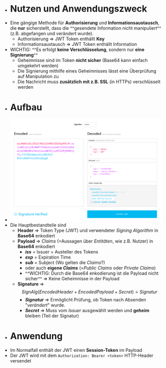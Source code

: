 - # Nutzen und Anwendungszweck
- Eine gängige Methode für **Authorisierung** und **Informationsaustausch**, die **nur** sicherstellt, dass die ^^gesendete Information nicht manipuliert^^ (z.B. abgefangen und verändert wurde).
	- Authorisierung => JWT Token enthällt **Key**
	- Informationsaustausch => JWT Token enthällt Information
- WICHTIG: ^^Es erfolgt **keine Verschlüsselung**, sondern nur **eine Signierung**^^
	- Geheimnisse sind im Token **nicht sicher** (Base64 kann einfach umgekehrt werden)
	- Die Signierung mithilfe eines Geheimnisses lässt eine Überprüfung auf Manipulation zu
	- Die Nachricht muss **zusätzlich mit z.B. SSL** (in HTTPs) verschlüsselt werden
- # Aufbau
- ![image.png](../assets/image_1648578188048_0.png)
- Die Hauptbestandteile sind
	- **Header** => Token Type (JWT) und verwendeter _Signing Algorithm_ in **Base64** enkodiert
	- **Payload** => _Claims_ (=Aussagen über _Entitäten_, wie z.B. Nutzer) in **Base64** enkodiert
		- **_iss_** = Issuer = Austeller des Tokens
		- **_exp_** = Expiration Time
		- **_sub_** = Subject (Wo gelten die _Claims_?)
		- oder auch **eigene _Claims_** (=_Public Claims_ oder _Private Claims_)
		- ^^WICHTIG: Durch die Base64 enkodierung ist die Payload nicht sicher^^ => Keine Geheimnisse in der Payload
	- **Signature** => $$SignAlg(Encoded Header + Encoded Payload + Secret) = Signatur$$
		- **_Signatur_** => Ermöglicht Prüfung, ob Token nach Absenden "_verändert_" wurde.
		- **_Secret_** => Muss vom _Issuer_ ausgewählt werden und **geheim** bleiben (Teil der Signatur)
- # Anwendung
- Im Normalfall enthält der JWT einen **Session-Token** im Payload
- Der JWT wird mit dem `Authorization: Bearer <token>` HTTP-Header versendet